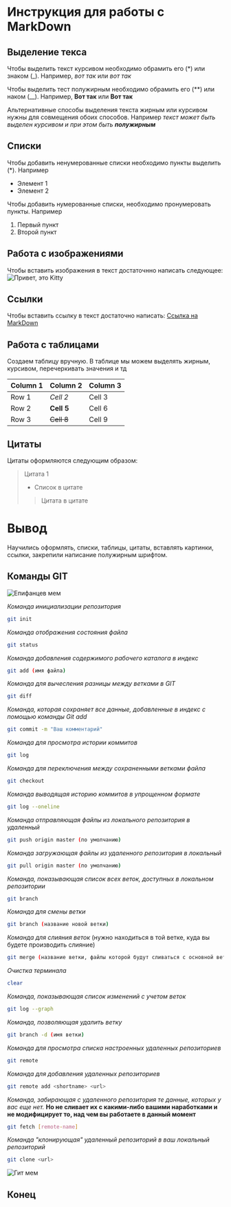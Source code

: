 # Инструкция для работы с MarkDown 

## Выделение текса

Чтобы выделить текст курсивом необходимо обрамить его (*) или знаком (_). Например, *вот так* или _вот так_ 

Чтобы выделить тест полужирным необходимо обрамить его (**) или наком (__). Например, **Вот так** или __Вот так__

Альтернативные способы выделения текста жирным или курсивом нужны для совмещения обоих способов. Например _текст может быть выделен курсивом и при этом быть **полужирным**_

## Списки

Чтобы добавить ненумерованные списки необходимо пункты выделить (*). Например

* Элемент 1
* Элемент 2

Чтобы добавить нумерованные списки, необходимо пронумеровать пункты. Например

1. Первый пункт
2. Второй пункт

## Работа с изображениями

Чтобы вставить изображения в текст достаточнно написать следующее: ![Привет, это Kitty](Kitty.jpg)

## Ссылки

Чтобы вставить ссылку в текст достаточно написать: [Ссылка на MarkDown](https://paulradzkov.com/2014/markdown_cheatsheet/) 

## Работа с таблицами

Создаем таблицу вручную. В таблице мы можем выделять жирным, курсивом, перечеркивать значения и тд

| Column 1 | Column 2 | Column 3 |
|-------|----------|----------|
| Row 1    | *Cell 2*   | Cell 3   |
| Row 2    | **Cell 5**   | Cell 6   |
| Row 3    | ~~Cell 8~~   | Cell 9   |

## Цитаты

Цитаты оформляются следующим образом:

> Цитата 1
> - Список в цитате
>> Цитата в цитате

# Вывод

Научились оформлять, списки, таблицы, цитаты, вставлять картинки, ссылки, закрепили написание полужирным шрифтом.

## Команды GIT ##

![Епифанцев мем](Епифанцев_мем.jpg)

*Команда инициализации репозитория*

```sh
git init
```

*Команда отображения состояния файла*

```sh 
git status
```

*Команда добавления содержимого рабочего каталога в индекс*

```sh
git add (имя файла)  
```
*Команда для вычесления разницы между ветками в GIT*

```sh
git diff
```

*Команда, которая сохраняет все данные, добавленные в индекс с помощью команды Git add*

```sh
git commit -m "Ваш комментарий"
```
*Команда для просмотра истории коммитов*
```sh
git log
```
*Команда для переключения между сохраненными ветками файла*
```sh
git checkout
```
*Команда выводящая историю коммитов в упрощенном формате*
```sh
git log --oneline 
```
*Команда отправляющая файлы из локального репозитория в удаленный*

```sh
git push origin master (по умолчанию)
```
*Команда загружающая файлы из удаленного репозитория в локальный*

```sh
git pull origin master (по умолчанию) 
```

*Команда, показывающая список всех веток, доступных в локальном репозитории*

```sh
git branch
```
*Команда для смены ветки*

```sh
git branch (название новой ветки)
```
*Команда для слияния веток* (нужно находиться в той ветке, куда вы будете производить слияние)

```sh
git merge (название ветки, файлы которой будут сливаться с основной веткой) 
```
*Очистка терминала*

```sh
clear
```
*Команда, показывающая список изменений с учетом веток*

```sh
git log --graph
```
*Команда, позволяющая удалить ветку*

```sh
git branch -d (имя ветки) 
```
*Команда для просмотра списка настроенных удаленных репозиториев*

```sh
git remote
```
*Команда для добавления удаленных репозиториев*

```sh
git remote add <shortname> <url>
```
*Команда, забирающая с удаленного репозитория те данные, которых у вас еще нет.* **Но не сливает их с какими-либо вашими наработками и не модифицирует то, над чем вы работаете в данный момент**

```sh
git fetch [remote-name] 
```

*Команда "клонирующая" удаленный репозиторий в ваш локальный репозиторий*
```sh
git clone <url>
```

![Гит мем](Git.jpg)



## Конец ##








